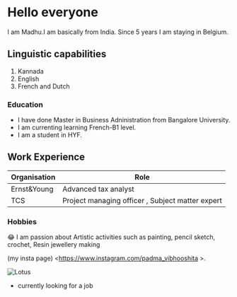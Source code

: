 # Hello everyone

I am Madhu.I am basically from India. Since 5 years I am staying in Belgium.

## Linguistic capabilities

1. Kannada
2. English
3. French and Dutch

### Education

- I have done Master in Business Adninistration from Bangalore University.
- I am currenting learning French-B1 level.
- I am a student in HYF.

## Work Experience

| Organisation | Role                                             |
| ------------ | ------------------------------------------------ |
| Ernst&Young  | Advanced tax analyst                             |
| TCS          | Project managing officer , Subject matter expert |

### Hobbies

:joy: I am passion about Artistic activities such as painting, pencil sketch,
crochet, Resin jewellery making

(my insta page) <https://www.instagram.com/padma_vibhooshita >.

![ Lotus](https://upload.wikimedia.org/wikipedia/commons/e/ed/Sacred_lotus_Nelumbo_nucifera.jpg)

- currently looking for a job

